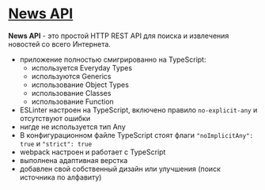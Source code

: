 # [News API](https://mercartem.github.io/news-ts/news-js/dist/)

**News API** - это простой HTTP REST API для поиска и извлечения новостей со всего Интернета.

   - приложение полностью смигрированно на TypeScript:
     - используется Everyday Types
     - используются Generics
     - использование Object Types
     - использование Classes
     - использование Function
   - ESLinter настроен на TypeScript, включено правило `no-explicit-any` и отсутствуют ошибки
   - нигде не используется тип Any
   - В конфигурационном файле TypeScript стоят флаги `"noImplicitAny": true` и `"strict": true`
   - webpack настроен и работает с TypeScript
   - выполнена адаптивная верстка
   - добавлен свой собственный дизайн или улучшения (поиск источника по алфавиту)


